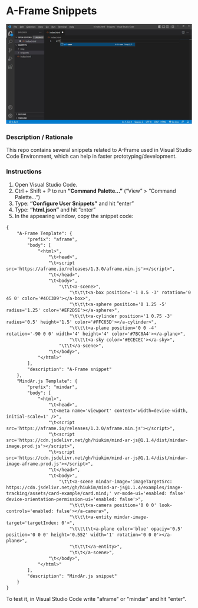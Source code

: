 # A-Frame Snippets
![Screenshot](img/screenshot.jpg)

### **Description / Rationale**
This repo contains several snippets related to A-Frame used in Visual Studio Code Environment, which can help in faster prototyping/development.

### **Instructions**
1. Open Visual Studio Code.
2.	Ctrl + Shift + P to run **“Command Palette…”** (“View” > “Command Palette…”)
3.	Type: **“Configure User Snippets”** and hit “enter”
3.	Type: **“html.json”** and hit “enter”
4.	In the appearing window, copy the snippet code:
```
{
    "A-Frame Template": {
        "prefix": "aframe",
        "body": [
            "<html>",
                "\t<head>",
                "\t<script src='https://aframe.io/releases/1.3.0/aframe.min.js'></script>",
                "\t</head>",
                "\t<body>",
                    "\t\t<a-scene>",
                        "\t\t\t<a-box position='-1 0.5 -3' rotation='0 45 0' color='#4CC3D9'></a-box>",
                        "\t\t\t<a-sphere position='0 1.25 -5' radius='1.25' color='#EF2D5E'></a-sphere>",
                        "\t\t\t<a-cylinder position='1 0.75 -3' radius='0.5' height='1.5' color='#FFC65D'></a-cylinder>",
                        "\t\t\t<a-plane position='0 0 -4' rotation='-90 0 0' width='4' height='4' color='#7BC8A4'></a-plane>",
                        "\t\t\t<a-sky color='#ECECEC'></a-sky>",
                    "\t\t</a-scene>",
                "\t</body>",
            "</html>"
        ],
        "description": "A-Frame snippet"
    },
    "MindAr.js Template": {
        "prefix": "mindar",
        "body": [
            "<html>",
                "\t<head>",
                "\t<meta name='viewport' content='width=device-width, initial-scale=1' />",
                "\t<script src='https://aframe.io/releases/1.3.0/aframe.min.js'></script>",
                "\t<script src='https://cdn.jsdelivr.net/gh/hiukim/mind-ar-js@1.1.4/dist/mindar-image.prod.js'></script>",
                "\t<script src='https://cdn.jsdelivr.net/gh/hiukim/mind-ar-js@1.1.4/dist/mindar-image-aframe.prod.js'></script>",
                "\t</head>",
                "\t<body>",
                    "\t\t<a-scene mindar-image='imageTargetSrc: https://cdn.jsdelivr.net/gh/hiukim/mind-ar-js@1.1.4/examples/image-tracking/assets/card-example/card.mind;' vr-mode-ui='enabled: false' device-orientation-permission-ui='enabled: false'>",
                        "\t\t\t<a-camera position='0 0 0' look-controls='enabled: false'></a-camera>",
                        "\t\t\t<a-entity mindar-image-target='targetIndex: 0'>",
                        "\t\t\t\t<a-plane color='blue' opaciy='0.5' position='0 0 0' height='0.552' width='1' rotation='0 0 0'></a-plane>",
                        "\t\t\t</a-entity>",
                        "\t\t</a-scene>",
                "\t</body>",
            "</html>"
        ],
        "description": "MindAr.js snippet"
    }
}
```

To test it, in Visual Studio Code write "aframe" or "mindar" and hit "enter".
